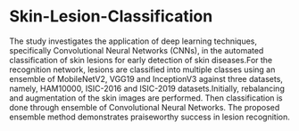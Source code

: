 # Skin-Lesion-Classification
The study investigates the application of deep learning
techniques, specifically Convolutional Neural Networks (CNNs), in the automated classification of skin lesions for early detection of skin diseases.For the
recognition network, lesions are classified into multiple classes using an ensemble of MobileNetV2, VGG19 and InceptionV3 against three datasets, namely, HAM10000, ISIC-2016
and ISIC-2019 datasets.Initially, rebalancing and augmentation of the skin images are performed. Then classification is done through ensemble of Convolutional Neural Networks.
The proposed ensemble method demonstrates praiseworthy success in lesion recognition.
